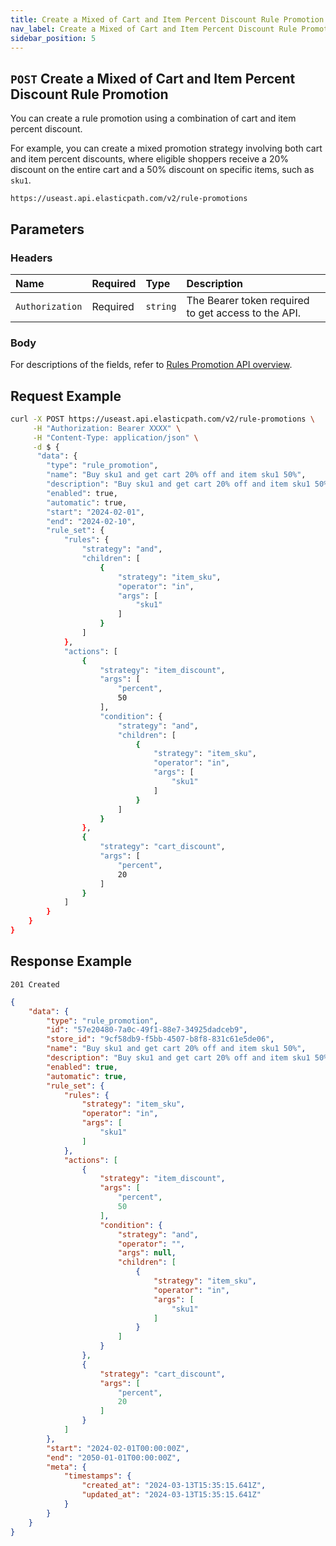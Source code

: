 ```yaml
---
title: Create a Mixed of Cart and Item Percent Discount Rule Promotion
nav_label: Create a Mixed of Cart and Item Percent Discount Rule Promotion
sidebar_position: 5
---
```


## `POST` Create a Mixed of Cart and Item Percent Discount Rule Promotion

You can create a rule promotion using a combination of cart and item percent discount.

For example, you can create a mixed promotion strategy involving both cart and item percent discounts, where eligible shoppers receive a 20% discount on the entire cart and a 50% discount on specific items, such as `sku1`.

```http
https://useast.api.elasticpath.com/v2/rule-promotions
```

## Parameters

### Headers

| Name            | Required | Type     | Description                          |
|:----------------|:---------|:---------|:-------------------------------------|
| `Authorization` | Required | `string` | The Bearer token required to get access to the API. |

### Body

For descriptions of the fields, refer to [Rules Promotion API overview](/docs/rule-promotions/rule-promotions-api/rule-promotions-api-overview).

## Request Example

```bash
curl -X POST https://useast.api.elasticpath.com/v2/rule-promotions \
     -H "Authorization: Bearer XXXX" \
     -H "Content-Type: application/json" \
     -d $ {
      "data": {
        "type": "rule_promotion",
        "name": "Buy sku1 and get cart 20% off and item sku1 50%",
        "description": "Buy sku1 and get cart 20% off and item sku1 50%",
        "enabled": true,
        "automatic": true,
        "start": "2024-02-01",
        "end": "2024-02-10",
        "rule_set": {
            "rules": {
                "strategy": "and",
                "children": [
                    {
                        "strategy": "item_sku",
                        "operator": "in",
                        "args": [
                            "sku1"
                        ]
                    }
                ]
            },
            "actions": [
                {
                    "strategy": "item_discount",
                    "args": [
                        "percent",
                        50
                    ],
                    "condition": {
                        "strategy": "and",
                        "children": [
                            {
                                "strategy": "item_sku",
                                "operator": "in",
                                "args": [
                                    "sku1"
                                ]
                            }
                        ]
                    }
                },
                {
                    "strategy": "cart_discount",
                    "args": [
                        "percent",
                        20
                    ]
                }
            ]
        }
    }
}
```

## Response Example

`201 Created`

```json
{
    "data": {
        "type": "rule_promotion",
        "id": "57e20480-7a0c-49f1-88e7-34925dadceb9",
        "store_id": "9cf58db9-f5bb-4507-b8f8-831c61e5de06",
        "name": "Buy sku1 and get cart 20% off and item sku1 50%",
        "description": "Buy sku1 and get cart 20% off and item sku1 50%",
        "enabled": true,
        "automatic": true,
        "rule_set": {
            "rules": {
                "strategy": "item_sku",
                "operator": "in",
                "args": [
                    "sku1"
                ]
            },
            "actions": [
                {
                    "strategy": "item_discount",
                    "args": [
                        "percent",
                        50
                    ],
                    "condition": {
                        "strategy": "and",
                        "operator": "",
                        "args": null,
                        "children": [
                            {
                                "strategy": "item_sku",
                                "operator": "in",
                                "args": [
                                    "sku1"
                                ]
                            }
                        ]
                    }
                },
                {
                    "strategy": "cart_discount",
                    "args": [
                        "percent",
                        20
                    ]
                }
            ]
        },
        "start": "2024-02-01T00:00:00Z",
        "end": "2050-01-01T00:00:00Z",
        "meta": {
            "timestamps": {
                "created_at": "2024-03-13T15:35:15.641Z",
                "updated_at": "2024-03-13T15:35:15.641Z"
            }
        }
    }
}
```
